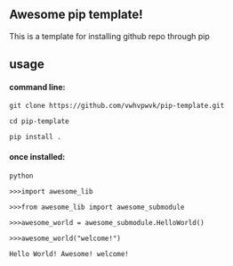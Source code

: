 ## Awesome pip template! 

This is a template for installing github repo through pip


## usage

#### command line:
```
git clone https://github.com/vwhvpwvk/pip-template.git

cd pip-template

pip install .

```

#### once installed:

```
python

>>>import awesome_lib

>>>from awesome_lib import awesome_submodule

>>>awesome_world = awesome_submodule.HelloWorld()

>>>awesome_world("welcome!")

Hello World! Awesome! welcome!
```
